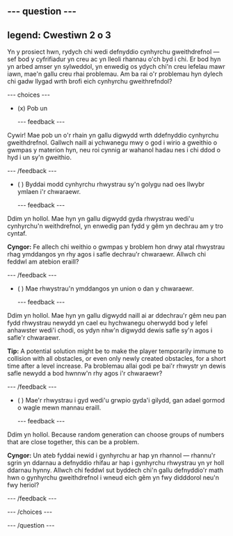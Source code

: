 --- question ---
---
legend: Cwestiwn 2 o 3
---

Yn y prosiect hwn, rydych chi wedi defnyddio cynhyrchu gweithdrefnol — sef bod y cyfrifiadur yn creu ac yn lleoli rhannau o'ch byd i chi. Er bod hyn yn arbed amser yn sylweddol, yn enwedig os ydych chi'n creu lefelau mawr iawn, mae'n gallu creu rhai problemau. Am ba rai o'r problemau hyn dylech chi gadw llygad wrth brofi eich cynhyrchu gweithrefndol?

--- choices ---

- (x) Pob un

  --- feedback ---

Cywir! Mae pob un o'r rhain yn gallu digwydd wrth ddefnyddio cynhyrchu gweithdrefnol. Gallwch naill ai ychwanegu mwy o god i wirio a gweithio o gwmpas y materion hyn, neu roi cynnig ar wahanol hadau nes i chi ddod o hyd i un sy'n gweithio.

  --- /feedback ---

- ( ) Byddai modd cynhyrchu rhwystrau sy'n golygu nad oes llwybr ymlaen i'r chwaraewr.

  --- feedback ---

Ddim yn hollol. Mae hyn yn gallu digwydd gyda rhwystrau wedi'u cynhyrchu'n weithdrefnol, yn enwedig pan fydd y gêm yn dechrau am y tro cyntaf.


**Cyngor:** Fe allech chi weithio o gwmpas y broblem hon drwy atal rhwystrau rhag ymddangos yn rhy agos i safle dechrau'r chwaraewr. Allwch chi feddwl am atebion eraill?

  --- /feedback ---

- ( ) Mae rhwystrau'n ymddangos yn union o dan y chwaraewr.

  --- feedback ---

Ddim yn hollol. Mae hyn yn gallu digwydd naill ai ar ddechrau'r gêm neu pan fydd rhwystrau newydd yn cael eu hychwanegu oherwydd bod y lefel anhawster wedi'i chodi, os ydyn nhw'n digwydd dewis safle sy'n agos i safle'r chwaraewr.


**Tip:** A potential solution might be to make the player temporarily immune to collision with all obstacles, or even only newly created obstacles, for a short time after a level increase. Pa broblemau allai godi pe bai'r rhwystr yn dewis safle newydd a bod hwnnw'n rhy agos i'r chwaraewr?

  --- /feedback ---

- ( ) Mae'r rhwystrau i gyd wedi'u grwpio gyda'i gilydd, gan adael gormod o wagle mewn mannau eraill.

  --- feedback ---

Ddim yn hollol. Because random generation can choose groups of numbers that are close together, this can be a problem.


**Cyngor:** Un ateb fyddai newid i gynhyrchu ar hap yn rhannol — rhannu'r sgrin yn ddarnau a defnyddio rhifau ar hap i gynhyrchu rhwystrau yn yr holl ddarnau hynny. Allwch chi feddwl sut byddech chi'n gallu defnyddio'r math hwn o gynhyrchu gweithdrefnol i wneud eich gêm yn fwy didddorol neu'n fwy heriol?

  --- /feedback ---

--- /choices ---

--- /question ---
